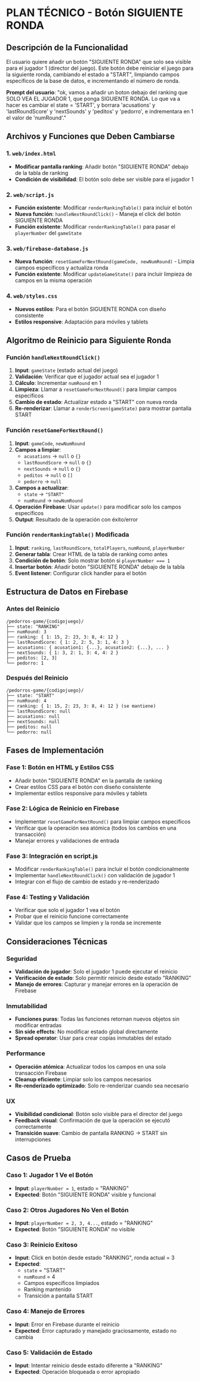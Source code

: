 # PLAN TÉCNICO - Botón SIGUIENTE RONDA

## Descripción de la Funcionalidad

El usuario quiere añadir un botón "SIGUIENTE RONDA" que solo sea visible para el jugador 1 (director del juego). Este botón debe reiniciar el juego para la siguiente ronda, cambiando el estado a "START", limpiando campos específicos de la base de datos, e incrementando el número de ronda.

**Prompt del usuario**: "ok, vamos a añadir un boton debajo del ranking que SOLO VEA EL JUGADOR 1, que ponga SIGUIENTE RONDA. Lo que va a hacer es cambiar el state = 'START', y borrara 'acusations' y 'lastRoundScore' y 'nextSounds' y 'peditos' y 'pedorro', e indrementara en 1 el valor de 'numRound'."

## Archivos y Funciones que Deben Cambiarse

### 1. `web/index.html`
- **Modificar pantalla ranking**: Añadir botón "SIGUIENTE RONDA" debajo de la tabla de ranking
- **Condición de visibilidad**: El botón solo debe ser visible para el jugador 1

### 2. `web/script.js`
- **Función existente**: Modificar `renderRankingTable()` para incluir el botón
- **Nueva función**: `handleNextRoundClick()` - Maneja el click del botón SIGUIENTE RONDA
- **Función existente**: Modificar `renderRankingTable()` para pasar el `playerNumber` del `gameState`

### 3. `web/firebase-database.js`
- **Nueva función**: `resetGameForNextRound(gameCode, newNumRound)` - Limpia campos específicos y actualiza ronda
- **Función existente**: Modificar `updateGameState()` para incluir limpieza de campos en la misma operación

### 4. `web/styles.css`
- **Nuevos estilos**: Para el botón SIGUIENTE RONDA con diseño consistente
- **Estilos responsive**: Adaptación para móviles y tablets

## Algoritmo de Reinicio para Siguiente Ronda

### Función `handleNextRoundClick()`

1. **Input**: `gameState` (estado actual del juego)
2. **Validación**: Verificar que el jugador actual sea el jugador 1
3. **Cálculo**: Incrementar `numRound` en 1
4. **Limpieza**: Llamar a `resetGameForNextRound()` para limpiar campos específicos
5. **Cambio de estado**: Actualizar estado a "START" con nueva ronda
6. **Re-renderizar**: Llamar a `renderScreen(gameState)` para mostrar pantalla START

### Función `resetGameForNextRound()`

1. **Input**: `gameCode`, `newNumRound`
2. **Campos a limpiar**:
   - `acusations` → `null` o `{}`
   - `lastRoundScore` → `null` o `{}`
   - `nextSounds` → `null` o `{}`
   - `peditos` → `null` o `[]`
   - `pedorro` → `null`
3. **Campos a actualizar**:
   - `state` → `"START"`
   - `numRound` → `newNumRound`
4. **Operación Firebase**: Usar `update()` para modificar solo los campos específicos
5. **Output**: Resultado de la operación con éxito/error

### Función `renderRankingTable()` Modificada

1. **Input**: `ranking`, `lastRoundScore`, `totalPlayers`, `numRound`, `playerNumber`
2. **Generar tabla**: Crear HTML de la tabla de ranking como antes
3. **Condición de botón**: Solo mostrar botón si `playerNumber === 1`
4. **Insertar botón**: Añadir botón "SIGUIENTE RONDA" debajo de la tabla
5. **Event listener**: Configurar click handler para el botón

## Estructura de Datos en Firebase

### Antes del Reinicio
```
/pedorros-game/{codigojuego}/
├── state: "RANKING"
├── numRound: 3
├── ranking: { 1: 15, 2: 23, 3: 8, 4: 12 }
├── lastRoundScore: { 1: 2, 2: 5, 3: 1, 4: 3 }
├── acusations: { acusation1: {...}, acusation2: {...}, ... }
├── nextSounds: { 1: 3, 2: 1, 3: 4, 4: 2 }
├── peditos: [2, 3]
└── pedorro: 1
```

### Después del Reinicio
```
/pedorros-game/{codigojuego}/
├── state: "START"
├── numRound: 4
├── ranking: { 1: 15, 2: 23, 3: 8, 4: 12 } (se mantiene)
├── lastRoundScore: null
├── acusations: null
├── nextSounds: null
├── peditos: null
└── pedorro: null
```

## Fases de Implementación

### Fase 1: Botón en HTML y Estilos CSS
- Añadir botón "SIGUIENTE RONDA" en la pantalla de ranking
- Crear estilos CSS para el botón con diseño consistente
- Implementar estilos responsive para móviles y tablets

### Fase 2: Lógica de Reinicio en Firebase
- Implementar `resetGameForNextRound()` para limpiar campos específicos
- Verificar que la operación sea atómica (todos los cambios en una transacción)
- Manejar errores y validaciones de entrada

### Fase 3: Integración en script.js
- Modificar `renderRankingTable()` para incluir el botón condicionalmente
- Implementar `handleNextRoundClick()` con validación de jugador 1
- Integrar con el flujo de cambio de estado y re-renderizado

### Fase 4: Testing y Validación
- Verificar que solo el jugador 1 vea el botón
- Probar que el reinicio funcione correctamente
- Validar que los campos se limpien y la ronda se incremente

## Consideraciones Técnicas

### Seguridad
- **Validación de jugador**: Solo el jugador 1 puede ejecutar el reinicio
- **Verificación de estado**: Solo permitir reinicio desde estado "RANKING"
- **Manejo de errores**: Capturar y manejar errores en la operación de Firebase

### Inmutabilidad
- **Funciones puras**: Todas las funciones retornan nuevos objetos sin modificar entradas
- **Sin side effects**: No modificar estado global directamente
- **Spread operator**: Usar para crear copias inmutables del estado

### Performance
- **Operación atómica**: Actualizar todos los campos en una sola transacción Firebase
- **Cleanup eficiente**: Limpiar solo los campos necesarios
- **Re-renderizado optimizado**: Solo re-renderizar cuando sea necesario

### UX
- **Visibilidad condicional**: Botón solo visible para el director del juego
- **Feedback visual**: Confirmación de que la operación se ejecutó correctamente
- **Transición suave**: Cambio de pantalla RANKING → START sin interrupciones

## Casos de Prueba

### Caso 1: Jugador 1 Ve el Botón
- **Input**: `playerNumber = 1`, estado = "RANKING"
- **Expected**: Botón "SIGUIENTE RONDA" visible y funcional

### Caso 2: Otros Jugadores No Ven el Botón
- **Input**: `playerNumber = 2, 3, 4...`, estado = "RANKING"
- **Expected**: Botón "SIGUIENTE RONDA" no visible

### Caso 3: Reinicio Exitoso
- **Input**: Click en botón desde estado "RANKING", ronda actual = 3
- **Expected**: 
  - `state` = "START"
  - `numRound` = 4
  - Campos específicos limpiados
  - Ranking mantenido
  - Transición a pantalla START

### Caso 4: Manejo de Errores
- **Input**: Error en Firebase durante el reinicio
- **Expected**: Error capturado y manejado graciosamente, estado no cambia

### Caso 5: Validación de Estado
- **Input**: Intentar reinicio desde estado diferente a "RANKING"
- **Expected**: Operación bloqueada o error apropiado
